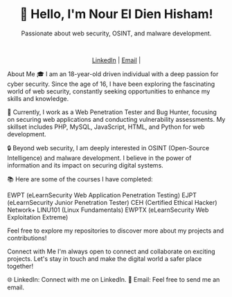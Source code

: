 <div align="center">
  <h1>👋 Hello, I'm Nour El Dien Hisham!</h1>
  <p>Passionate about web security, OSINT, and malware development.</p>

  <br>
  <p>
    <a href="https://www.linkedin.com/in/nour-el-dien-bassiouny-054674250/">LinkedIn</a> |
    <a href="nourbassuni1@gmail.com">Email</a> |
   
  </p>
</div>
About Me
🎓 I am an 18-year-old driven individual with a deep passion for cyber security. Since the age of 16, I have been exploring the fascinating world of web security, constantly seeking opportunities to enhance my skills and knowledge.

💼 Currently, I work as a Web Penetration Tester and Bug Hunter, focusing on securing web applications and conducting vulnerability assessments. My skillset includes PHP, MySQL, JavaScript, HTML, and Python for web development.

🔒 Beyond web security, I am deeply interested in OSINT (Open-Source Intelligence) and malware development. I believe in the power of information and its impact on securing digital systems.

📚 Here are some of the courses I have completed:

EWPT (eLearnSecurity Web Application Penetration Testing)
EJPT (eLearnSecurity Junior Penetration Tester)
CEH (Certified Ethical Hacker)
Network+
LINU101 (Linux Fundamentals)
EWPTX (eLearnSecurity Web Exploitation Extreme)

Feel free to explore my repositories to discover more about my projects and contributions!

Connect with Me
I'm always open to connect and collaborate on exciting projects. Let's stay in touch and make the digital world a safer place together!

🌐 LinkedIn: Connect with me on LinkedIn.
📧 Email: Feel free to send me an email.



